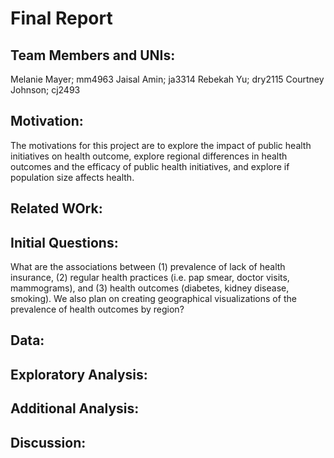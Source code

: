 Final Report
================

Team Members and UNIs:
----------------------

Melanie Mayer; mm4963
Jaisal Amin; ja3314
Rebekah Yu; dry2115
Courtney Johnson; cj2493

Motivation:
-----------

The motivations for this project are to explore the impact of public health initiatives on health outcome, explore regional differences in health outcomes and the efficacy of public health initiatives, and explore if population size affects health.

Related WOrk:
-------------

Initial Questions:
------------------

What are the associations between (1) prevalence of lack of health insurance, (2) regular health practices (i.e. pap smear, doctor visits, mammograms), and (3) health outcomes (diabetes, kidney disease, smoking). We also plan on creating geographical visualizations of the prevalence of health outcomes by region?

Data:
-----

Exploratory Analysis:
---------------------

Additional Analysis:
--------------------

Discussion:
-----------
